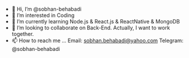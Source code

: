 - 👋 Hi, I’m @sobhan-behabadi
- 👀 I’m interested in Coding
- 🌱 I’m currently learning Node.js & React.js & ReactNative & MongoDB
- 💞️ I’m looking to collaborate on Back-End. Actually, I want to work together.
- 📫 How to reach me ...
Email: sobhan.behabadi@yahoo.com
Telegram: @sobhan-behabadi


<!---
sobhan-behabadi/sobhan-behabadi is a ✨ special ✨ repository because its `README.md` (this file) appears on your GitHub profile.
You can click the Preview link to take a look at your changes.
--->
